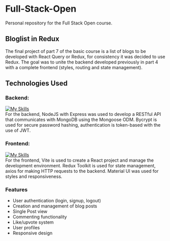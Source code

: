 # Full-Stack-Open
Personal repository for the Full Stack Open course.

## Bloglist in Redux
The final project of part 7 of the basic course is a list of blogs to be developed with React Query or Redux, for consistency it was decided to use Redux. The goal was to unite the backend developed previously in part 4 with a complete frontend (styles, routing and state management).

## Technologies Used

### Backend:
[![My Skills](https://skillicons.dev/icons?i=nodejs,express,mongo&theme=light)](https://skillicons.dev)
<br>
For the backend, NodeJS with Express was used to develop a RESTful API that communicates with MongoDB using the Mongoose ODM. Bycrypt is used for secure password hashing, authentication is token-based with the use of JWT.


### Frontend:
[![My Skills](https://skillicons.dev/icons?i=react,redux,mui,vite&theme=light)](https://skillicons.dev)
<br>
For the frontend, Vite is used to create a React project and manage the development environment. Redux Toolkit is used for state management, axios for making HTTP requests to the backend. Material UI was used for styles and responsiveness.

### Features

<ul>
    <li>
    User authentication (login, signup, logout)
    </li>
    <li>
    Creation and management of blog posts
    </li>
    <li>
    Single Post view
    </li>
    <li>
    Commenting functionality
    </li>
    <li>
    Like/upvote system
    </li>
    <li>
    User profiles
    </li>
    <li>
    Responsive design
    </li>
</ul>